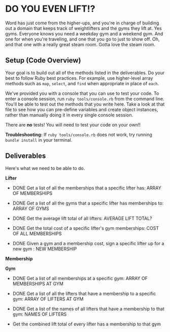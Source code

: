 # DO YOU EVEN LIFT!?

Word has just come from the higher-ups, and you're in charge of building out a domain that keeps track of weightlifters and the gyms they lift at.  Yes gyms. Everyone knows you need a weekday gym and a weekend gym. And one for when you're traveling, and one that you go to just to show off.  Oh, and that one with a really great steam room.  Gotta love the steam room.

## Setup (Code Overview)

Your goal is to build out all of the methods listed in the deliverables. Do your best to follow Ruby best practices. For example, use higher-level array methods such as `map`, `select`, and `find` when appropriate in place of `each`.

We've provided you with a console that you can use to test your code. To enter a console session, run `ruby tools/console.rb` from the command line. You'll be able to test out the methods that you write here. Take a look at that file to see how you can pre-define variables and create object instances, rather than manually doing it in every single console session.

There are **no** tests! You will need to test your code on your own!!

**Troubleshooting:** If `ruby tools/console.rb` does not work, try running `bundle install` in your terminal.

## Deliverables

Here's what we need to be able to do.

**Lifter**



  - DONE Get a list of all the memberships that a specific lifter has: ARRAY OF MEMBERSHIPS

  - DONE Get a list of all the gyms that a specific lifter has memberships to: ARRAY OF GYMS

  - DONE Get the average lift total of all lifters: AVERAGE LIFT TOTAL?

  - DONE Get the total cost of a specific lifter's gym memberships: COST OF ALL MEMBERSHIPS

  - DONE Given a gym and a membership cost, sign a specific lifter up for a new gym : NEW MEMBERSHIP

**Membership**


**Gym**



  - DONE Get a list of all memberships at a specific gym: ARRAY OF MEMBERSHIPS AT GYM

  - DONE Get a list of all the lifters that have a membership to a specific gym: ARRAY OF LIFTERS AT GYM

  - DONE Get a list of the names of all lifters that have a membership to that gym: NAMES OF LIFTERS

  - Get the combined lift total of every lifter has a membership to that gym
